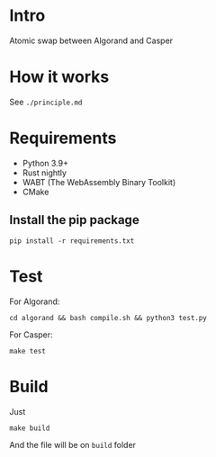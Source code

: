 # Intro

Atomic swap between Algorand and Casper

# How it works

See `./principle.md`

# Requirements

- Python 3.9+
- Rust nightly
- WABT (The WebAssembly Binary Toolkit)
- CMake

## Install the pip package

```
pip install -r requirements.txt
```

# Test

For Algorand:

```
cd algorand && bash compile.sh && python3 test.py
```

For Casper:

```
make test
```

# Build

Just

```
make build
```

And the file will be on `build` folder
